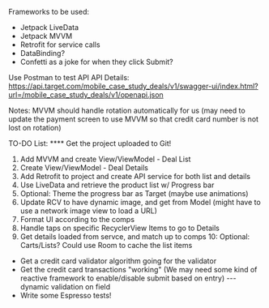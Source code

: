 
Frameworks to be used:
* Jetpack LiveData
* Jetpack MVVM
* Retrofit for service calls
* DataBinding?
* Confetti as a joke for when they click Submit?

Use Postman to test API
API Details: https://api.target.com/mobile_case_study_deals/v1/swagger-ui/index.html?url=/mobile_case_study_deals/v1/openapi.json

Notes: 
MVVM should handle rotation automatically for us (may need to update the payment screen to use MVVM so that credit card number is not lost on rotation)

TO-DO List:
**** Get the project uploaded to Git!
1. Add MVVM and create View/ViewModel - Deal List
2. Create View/ViewModel - Deal Details
3. Add Retrofit to project and create API service for both list and details
4. Use LiveData and retrieve the product list w/ Progress bar
5. Optional: Theme the progress bar as Target (maybe use animations)
6. Update RCV to have dynamic image, and get from Model (might have to use a network image view to load a URL)
7. Format UI according to the comps
8. Handle taps on specific RecyclerView Items to go to Details
9. Get details loaded from servce, and match up to comps
10: Optional: Carts/Lists? Could use Room to cache the list items

- Get a credit card validator algorithm going for the validator
- Get the credit card transactions "working" (We may need some kind of reactive framework to enable/disable submit based on entry)
--- dynamic validation on field
- Write some Espresso tests! 